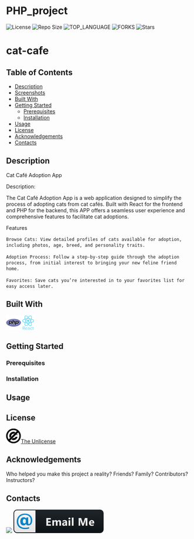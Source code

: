 # PHP_project
![License](https://img.shields.io/github/license/Matheusoli1998/PHP_project.svg?style=for-the-badge) ![Repo Size](https://img.shields.io/github/languages/code-size/Matheusoli1998/PHP_project.svg?style=for-the-badge) ![TOP_LANGUAGE](https://img.shields.io/github/languages/top/Matheusoli1998/PHP_project.svg?style=for-the-badge) ![FORKS](https://img.shields.io/github/forks/Matheusoli1998/PHP_project.svg?style=for-the-badge&social) ![Stars](https://img.shields.io/github/stars/Matheusoli1998/PHP_project.svg?style=for-the-badge)
    
# cat-cafe

## Table of Contents

- [Description](#description)
- [Screenshots](#screenshots)
- [Built With](#built-with)
- [Getting Started](#getting-started)
  - [Prerequisites](#prerequisites)
  - [Installation](#installation)
- [Usage](#usage)
- [License](#license)
- [Acknowledgements](#acknowledgements)
- [Contacts](#contacts)

## Description

Cat Café Adoption App


Description:

The Cat Café Adoption App is a web application designed to simplify the process of adopting cats from cat cafés. 
Built with React for the frontend and PHP for the backend, this APP offers a seamless user experience and comprehensive features to facilitate cat adoptions.



Features

    Browse Cats: View detailed profiles of cats available for adoption, including photos, age, breed, and personality traits.

    Adoption Process: Follow a step-by-step guide through the adoption process, from initial interest to bringing your new feline friend home.

    Favorites: Save cats you’re interested in to your favorites list for easy access later.



## Built With

<a href="https://www.php.net/docs.php"><img src="https://raw.githubusercontent.com/devicons/devicon/master/icons/php/php-original.svg" height="40px" width="40px" /></a><a href="https://reactjs.org/"><img src="https://raw.githubusercontent.com/devicons/devicon/master/icons/react/react-original-wordmark.svg" height="40px" width="40px" /></a>

## Getting Started



### Prerequisites



### Installation



## Usage




## License

<a href="https://choosealicense.com/licenses/unlicense/"><img src="https://raw.githubusercontent.com/johnturner4004/readme-generator/master/src/components/assets/images/unlicense.svg" height=40 />The Unlicense</a>

## Acknowledgements

Who helped you make this project a reality? Friends? Family? Contributors? Instructors?

## Contacts

<a href="https://www.linkedin.com/in/"><img src="https://img.shields.io/badge/LinkedIn-0077B5?style=for-the-badge&logo=linkedin&logoColor=white" /></a>  <a href="mailto:"><img src=https://raw.githubusercontent.com/johnturner4004/readme-generator/master/src/components/assets/images/email_me_button_icon_151852.svg /></a>
